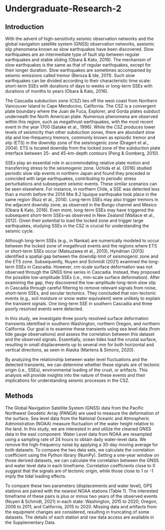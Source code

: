 # Undergraduate-Research-2
## Introduction
With the advent of high-sensitivity seismic observation networks and the global navigation satellite system (GNSS) observation networks, aseismic slip phenomena known as slow earthquakes have been discovered. Slow earthquakes are an intermediate type of fault slip between regular earthquakes and stable sliding (Obara & Kato, 2016). The mechanism of slow earthquakes is the same as that of regular earthquakes, except for their longer duration. Slow earthquakes are sometimes accompanied by seismic emissions called tremor (Beroza & Ide, 2011). Such slow earthquakes can be divided according to their characteristic time scale: short-term SSEs with durations of days to weeks or long-term SSEs with durations of months to years (Obara & Kato, 2016). 

The Cascadia subduction zone (CSZ) lies off the west coast from Northern Vancouver Island to Cape Mendocino, California. The CSZ is a convergent plate boundary where the Juan de Fuca, Explorer, and Gorda plates subduct underneath the North American plate. Numerous phenomena are observed within this region, such as megathrust earthquakes, with the most recent event in the year 1700 (Satake et al., 1996). While the CSZ produces lower levels of seismicity than other subduction zones, there are abundant slow slip and low-frequency tremors, commonly known as episodic tremor and slip (ETS) in the downdip zone of the seismogenic zone (Dragert et al., 2004). ETS is located downdip from the locked zone of the subduction plate interface between 25- and 45-km-depth contours (Peng & Gomberg, 2010). 

SSEs play an essential role in accommodating relative plate motion and transferring stress to the seismogenic zone. Uchida et al. (2016) studied periodic slow slip events in northern Japan and found they preceded or coincided with large earthquakes, contributing to periodic stress perturbations and subsequent seismic events. These similar scenarios can be seen elsewhere. For instance, in northern Chile, a SSE was detected less than a month before the 2014 Mw 8.2 Iquique earthquake took place in the same region (Ruiz et al., 2014). Long-term SSEs may also trigger tremors in the adjacent downdip zone, as observed in the Bungo channel and Mexico (Obara & Kato, 2016). Even more, long-term SSEs may have triggered the subsequent short-term SSEs–as observed in New Zealand (Wallace et al., 2012). ​​Given their potential to load the locked zone and trigger large earthquakes, studying SSEs in the CSZ is crucial for understanding the seismic cycle.

Although long-term SSEs (e.g., in Nankai) are numerically modeled to occur between the locked zone of megathrust events and the regions where ETS or short-term SSEs occur (Matsuzawa et al., 2013), Hyndman (2013) identified a spatial gap between the downdip limit of seismogenic zone and the ETS zone. Subsequently, Nuyen and Schmidt (2021) examined the long-term SSEs in Cascadia. However, cm-scale surface deformation was not observed through the GNSS time series in Cascadia. Instead, they proposed the possible low-amplitude SSEs (i.e., mm-scale surface deformation). After examining the gap, they discovered the low-amplitude long-term slow slip in Cascadia through careful filtering to remove relevant signals from noise, short-term SSEs, and secular tectonics. They concluded that non-tectonic events (e.g., soil moisture or snow water equivalent) were unlikely to explain the transient signals. One long-term SSE in southern Cascadia and three poorly resolved events were detected.

In this study, we investigate three poorly resolved surface deformation transients identified in southern Washington, northern Oregon, and northern California. Our goal is to examine these transients using sea level data (from tide gauge observations) and assess the correlation between this dataset and the observed signals. Essentially, ocean tides load the crustal surface, resulting in small displacements up to several mm for both horizontal and vertical directions, as seen in Alaska (Martens & Simons, 2020). 

By analyzing the relationship between water level fluctuations and the detected transients, we can determine whether these signals are of tectonic origin (i.e., SSEs), environmental loading of the crust, or artifacts. This analysis will provide insights into the nature of these events and their implications for understanding seismic processes in the CSZ.
## Methods
The Global Navigation Satellite System (GNSS) data from the Pacific Northwest Geodetic Array (PANGA) are used to measure the deformation of the surface.  Sea level data from the National Oceanic and Atmospheric Administration (NOAA) measure fluctuation of the water height relative to the land.  In this study, we are interested in and utilize the cleaned GNSS data in the east component. Water Level data from NOAA are resampled using a sampling rate of 24 hours to obtain daily water-level data. We remove the high-frequency noise by applying a 30-day moving average for both datasets. To compare the two data sets, we calculate the correlation coefficient using the Python library (NumPy). Setting a one-year window on those derived datasets, we can calculate the correlation between the GNSS and water level data in each timeframe. Correlation coefficients close to 0 suggest that the signals are of tectonic origin, while those close to 1 or -1 imply the tidal loading effects.

To compare these two parameters (displacements and water level), GPS stations are paired with the nearest NOAA stations (Table 1). The interested timeframe of these pairs is plus or minus two years of the observed events (Nuyen & Schmidt, 2021) in each state: Washington, 2015 to 2020; Oregon, 2006 to 2011; and California, 2015 to 2020. Missing data and artifacts from the equipment changes are considered, resulting in truncating of some datasets. The details of each station and raw data access are available in the Supplementary Data.

